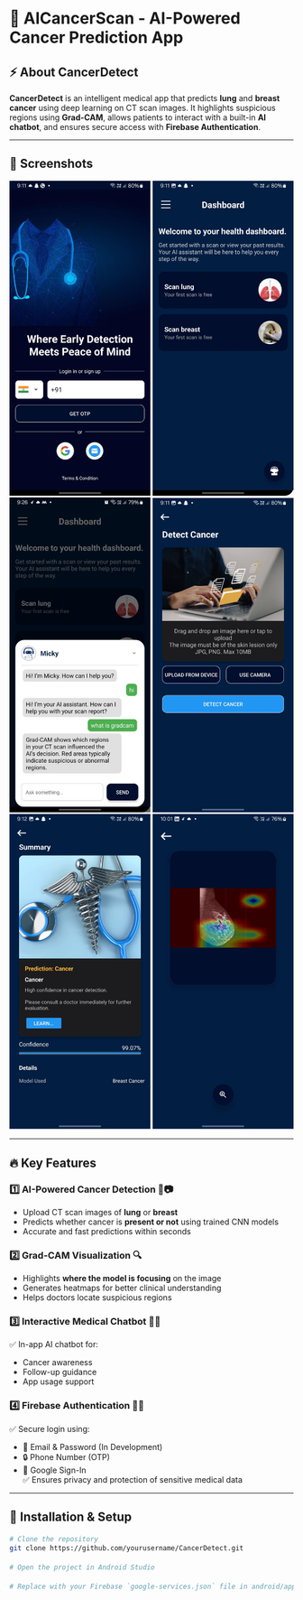 # 🧠 AICancerScan - AI-Powered Cancer Prediction App

## ⚡ About CancerDetect  
**CancerDetect** is an intelligent medical app that predicts **lung** and **breast cancer** using deep learning on CT scan images. It highlights suspicious regions using **Grad-CAM**, allows patients to interact with a built-in **AI chatbot**, and ensures secure access with **Firebase Authentication**.

---

## 📸 Screenshots  
<img src="https://github.com/NishantK04/AI-Cancer-Scan/blob/main/login.jpg" width="250"> <img src="https://github.com/NishantK04/AI-Cancer-Scan/blob/main/home.jpg" width="250"> <img src="https://github.com/NishantK04/AI-Cancer-Scan/blob/main/chatBot.jpg" width="250"> <img src="https://github.com/NishantK04/AI-Cancer-Scan/blob/main/breastcanceroption.jpg" width="250">  <img src="https://github.com/NishantK04/AI-Cancer-Scan/blob/main/result.jpg" width="250"> <img src="https://github.com/NishantK04/AI-Cancer-Scan/blob/main/gradcam.jpg" width="250">

---

## 🔥 Key Features

### 1️⃣ **AI-Powered Cancer Detection** 🧬📷  
- Upload CT scan images of **lung** or **breast**  
- Predicts whether cancer is **present or not** using trained CNN models  
- Accurate and fast predictions within seconds

### 2️⃣ **Grad-CAM Visualization** 🔍  
- Highlights **where the model is focusing** on the image  
- Generates heatmaps for better clinical understanding  
- Helps doctors locate suspicious regions

### 3️⃣ **Interactive Medical Chatbot** 🤖💬  
✅ In-app AI chatbot for:  
   - Cancer awareness  
   - Follow-up guidance  
   - App usage support  

### 4️⃣ **Firebase Authentication** 🔐📲  
✅ Secure login using:  
   - 📧 Email & Password  (In Development)
   - 🔒 Phone Number (OTP)  
   - 🔗 Google Sign-In  
✅ Ensures privacy and protection of sensitive medical data
---

## 🚀 Installation & Setup
```sh
# Clone the repository
git clone https://github.com/yourusername/CancerDetect.git

# Open the project in Android Studio

# Replace with your Firebase `google-services.json` file in android/app/
